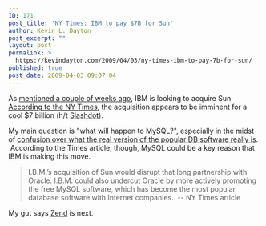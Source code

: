 ```yaml
---
ID: 171
post_title: 'NY Times: IBM to pay $7B for Sun'
author: Kevin L. Dayton
post_excerpt: ""
layout: post
permalink: >
  https://kevindayton.com/2009/04/03/ny-times-ibm-to-pay-7b-for-sun/
published: true
post_date: 2009-04-03 09:07:04
---
```

As <a title="http://kevindayton.com/2009/03/18/ibm-to-buy-sun/" href="http://kevindayton.com/2009/03/18/ibm-to-buy-sun/">mentioned a couple of weeks ago</a>, IBM is looking to acquire Sun. <a href="http://www.nytimes.com/2009/04/03/technology/business-computing/03blue.html?_r=1&amp;ref=technology" target="_new">According to the NY Times</a>, the acquisition appears to be imminent for a cool $7 billion (h/t <a title="http://slashdot.org/article.pl?sid=09/04/03/1321221&amp;from=rss" href="http://slashdot.org/article.pl?sid=09/04/03/1321221&amp;from=rss" target="_new">Slashdot</a>).

My main question is "what will happen to MySQL?", especially in the midst of <a title="http://developers.slashdot.org/article.pl?sid=09/03/30/228214" href="http://developers.slashdot.org/article.pl?sid=09/03/30/228214" target="_new">confusion over what the real version of the popular DB software really is</a>.  According to the Times article, though, MySQL could be a key reason that IBM is making this move.
<blockquote>I.B.M.’s acquisition of Sun would disrupt that long partnership with Oracle. I.B.M. could also undercut Oracle by more actively promoting the free MySQL software, which has become the most popular database software with Internet companies.  -- NY Times article</blockquote>
My gut says <a title="http://www.zend.com/" href="http://www.zend.com/" target="_new">Zend</a> is next.